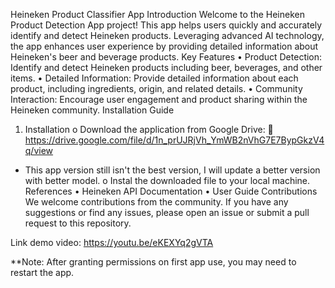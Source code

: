 Heineken Product Classifier App
Introduction
Welcome to the Heineken Product Detection App project! This app helps users quickly and accurately identify and detect Heineken products. Leveraging advanced AI technology, the app enhances user experience by providing detailed information about Heineken's beer and beverage products.
Key Features
•	Product Detection: Identify and detect Heineken products including beer, beverages, and other items.
•	Detailed Information: Provide detailed information about each product, including ingredients, origin, and related details.
•	Community Interaction: Encourage user engagement and product sharing within the Heineken community.
Installation Guide
1.	Installation
o	Download the application from Google Drive:
	https://drive.google.com/file/d/1n_prUJRjVh_YmWB2nVhG7E7BypGkzV4q/view
* This app version still isn't the best version, I will update a better version with better model.
o	Instal the downloaded file to your local machine.
References
•	Heineken API Documentation
•	User Guide
Contributions
We welcome contributions from the community. If you have any suggestions or find any issues, please open an issue or submit a pull request to this repository.

Link demo video:
https://youtu.be/eKEXYq2gVTA

**Note: After granting permissions on first app use, you may need to restart the app.

